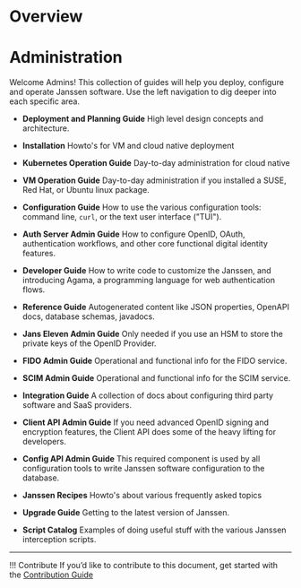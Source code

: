 # Overview

# Administration

Welcome Admins! This collection of guides will help you deploy, configure
and operate Janssen software. Use the left navigation to dig deeper into
each specific area.

* **Deployment and Planning Guide**  High level design concepts and architecture.

* **Installation** Howto's for VM and cloud native deployment

* **Kubernetes Operation Guide** Day-to-day administration for cloud native

* **VM Operation Guide** Day-to-day administration if you installed a SUSE,
Red Hat, or Ubuntu linux package.

* **Configuration Guide** How to use the various configuration tools: command
line, `curl`, or the text user interface ("TUI").

* **Auth Server Admin Guide** How to configure OpenID, OAuth, authentication
workflows, and other core functional digital identity features.

* **Developer Guide** How to write code to customize the Janssen, and
introducing Agama, a programming language for web authentication flows.

* **Reference Guide** Autogenerated content like JSON properties, OpenAPI docs,
database schemas, javadocs.

* **Jans Eleven Admin Guide** Only needed if you use an HSM to store the private
keys of the OpenID Provider.

* **FIDO Admin Guide** Operational and functional info for the FIDO service.

* **SCIM Admin Guide** Operational and functional info for the SCIM service.

* **Integration Guide** A collection of docs about configuring third party
software and SaaS providers.

* **Client API Admin Guide** If you need advanced OpenID signing and encryption
features, the Client API does some of the heavy lifting for developers.

* **Config API Admin Guide** This required component is used by all
configuration tools to write Janssen software configuration to the database.

* **Janssen Recipes** Howto's about various frequently asked topics

* **Upgrade Guide** Getting to the latest version of Janssen.

* **Script Catalog** Examples of doing useful stuff with the various Janssen
interception scripts.

---

!!! Contribute
If you’d like to contribute to this document, get started with the [Contribution Guide](https://docs.jans.io/head/CONTRIBUTING/#contributing-to-the-documentation)
